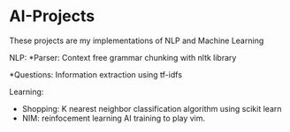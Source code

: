 # AI-Projects
These projects are my implementations of NLP and Machine Learning

NLP:
*Parser: Context free grammar chunking with nltk library

*Questions: Information extraction using tf-idfs

Learning:
* Shopping: K nearest neighbor classification algorithm using scikit learn
* NIM: reinfocement learning AI training to play vim.



